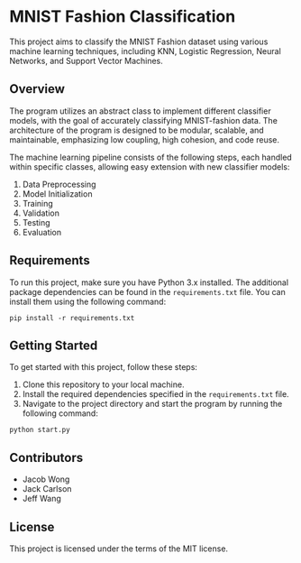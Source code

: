 # MNIST Fashion Classification

This project aims to classify the MNIST Fashion dataset using various machine learning techniques, including KNN, Logistic Regression, Neural Networks, and Support Vector Machines.

## Overview

The program utilizes an abstract class to implement different classifier models, with the goal of accurately classifying MNIST-fashion data. The architecture of the program is designed to be modular, scalable, and maintainable, emphasizing low coupling, high cohesion, and code reuse.

The machine learning pipeline consists of the following steps, each handled within specific classes, allowing easy extension with new classifier models:

1. Data Preprocessing
2. Model Initialization
3. Training
4. Validation
5. Testing
6. Evaluation

## Requirements

To run this project, make sure you have Python 3.x installed. The additional package dependencies can be found in the `requirements.txt` file. You can install them using the following command:

```shell
pip install -r requirements.txt
```

## Getting Started

To get started with this project, follow these steps:

1. Clone this repository to your local machine.
2. Install the required dependencies specified in the `requirements.txt` file.
3. Navigate to the project directory and start the program by running the following command:
```shell
python start.py
```

## Contributors

- Jacob Wong
- Jack Carlson
- Jeff Wang

## License

This project is licensed under the terms of the MIT license.
